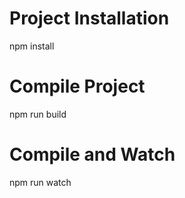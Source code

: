 
# Project Installation

npm install


# Compile Project

npm run build

# Compile and Watch

npm run watch